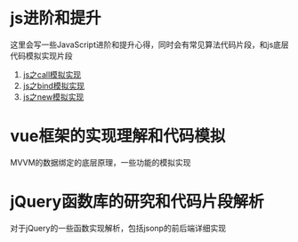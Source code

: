 # js进阶和提升
这里会写一些JavaScript进阶和提升心得，同时会有常见算法代码片段，和js底层代码模拟实现片段
1. [js之call模拟实现](/js深入系列代码片段/mockCall.js)
2. [js之bind模拟实现](/js深入系列代码片段/mockBind.js)
3. [js之new模拟实现](/js深入系列代码片段/mockNew.js)

# vue框架的实现理解和代码模拟
MVVM的数据绑定的底层原理，一些功能的模拟实现

# jQuery函数库的研究和代码片段解析
对于jQuery的一些函数实现解析，包括jsonp的前后端详细实现